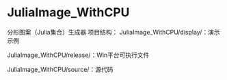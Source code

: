 # JuliaImage_WithCPU
分形图案（Julia集合）生成器
项目结构：
JuliaImage_WithCPU/display/：演示示例

JuliaImage_WithCPU/release/：Win平台可执行文件

JuliaImage_WithCPU/source/：源代码
